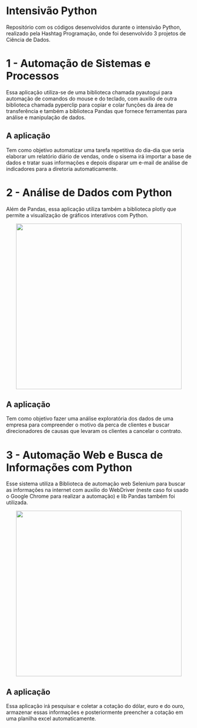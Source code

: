 # Intensivão Python
  Repositório com os códigos desenvolvidos durante o intensivão Python, realizado pela Hashtag Programação, onde foi desenvolvido 3 projetos de Ciência de Dados.

# 1 - Automação de Sistemas e Processos
   Essa aplicação utiliza-se de uma biblioteca chamada pyautogui para automação de comandos do mouse e do teclado, com auxilio de outra biblioteca chamada pyperclip para copiar e colar funções da área de transferência e também a biblioteca Pandas que fornece ferramentas para análise e manipulação de dados.
 ## A aplicação
  Tem como objetivo automatizar uma tarefa repetitiva do dia-dia que seria elaborar um relatório diário de vendas, onde o sisema irá importar a base de dados e tratar suas informações e depois disparar um e-mail de análise de indicadores para a diretoria automaticamente.
  
# 2 - Análise de Dados com Python
  Além de Pandas, essa aplicação utiliza também a biblioteca plotly que permite a visualização de gráficos interativos com Python.
  <div align="center">
<img src="https://user-images.githubusercontent.com/93355760/182427031-f7ab56c5-0e69-4bfd-8b04-b421b0ca61b8.jpg" width="450px" />
</div>

  ## A aplicação
   Tem como objetivo fazer uma análise exploratória dos dados de uma empresa para compreender o motivo da perca de clientes e buscar direcionadores de causas que levaram os clientes a cancelar o contrato.
  
 # 3 - Automação Web e Busca de Informações com Python
  Esse sistema utiliza a Biblioteca de automação web Selenium para buscar as informações na internet com auxilio do WebDriver (neste caso foi usado o Google Chrome para realizar a automação) e lib Pandas também foi utilizada.
  <div align="center">
<img src="https://user-images.githubusercontent.com/93355760/182483635-8e0d4763-b21a-46ed-b943-62c492d4ec23.gif" width="450px" />
</div>
  
  ## A aplicação
   Essa aplicação irá pesquisar e coletar a cotação do dólar, euro e do ouro, armazenar essas informações e posteriormente preencher a cotação em uma planilha excel automaticamente.
